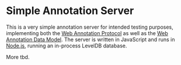 # Simple Annotation Server

This is a very simple annotation server for intended testing purposes, implementing both the [Web Annotation Protocol](https://www.w3.org/TR/annotation-protocol/) as well as the [Web Annotation Data Model](https://www.w3.org/TR/annotation-model/). The server is written in JavaScript and runs in [Node.js](https://nodejs.org/en/), running an in-process LevelDB database.

More tbd.
